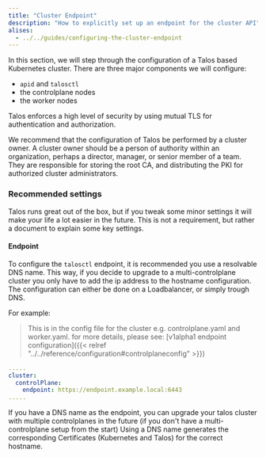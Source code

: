 ```yaml
---
title: "Cluster Endpoint"
description: "How to explicitly set up an endpoint for the cluster API"
alises:
  - ../../guides/configuring-the-cluster-endpoint
---
```


In this section, we will step through the configuration of a Talos based Kubernetes cluster.
There are three major components we will configure:

- `apid` and `talosctl`
- the controlplane nodes
- the worker nodes

Talos enforces a high level of security by using mutual TLS for authentication and authorization.

We recommend that the configuration of Talos be performed by a cluster owner.
A cluster owner should be a person of authority within an organization, perhaps a director, manager, or senior member of a team.
They are responsible for storing the root CA, and distributing the PKI for authorized cluster administrators.

### Recommended settings

Talos runs great out of the box, but if you tweak some minor settings it will make your life
a lot easier in the future.
This is not a requirement, but rather a document to explain some key settings.

#### Endpoint

To configure the `talosctl` endpoint, it is recommended you use a resolvable DNS name.
This way, if you decide to upgrade to a multi-controlplane cluster you only have to add the ip address to the hostname configuration.
The configuration can either be done on a Loadbalancer, or simply trough DNS.

For example:

> This is in the config file for the cluster e.g. controlplane.yaml and worker.yaml.
> for more details, please see: [v1alpha1 endpoint configuration]({{< relref "../../reference/configuration#controlplaneconfig" >}})

```yaml
.....
cluster:
  controlPlane:
    endpoint: https://endpoint.example.local:6443
.....
```

If you have a DNS name as the endpoint, you can upgrade your talos cluster with multiple controlplanes in the future (if you don't have a multi-controlplane setup from the start)
Using a DNS name generates the corresponding Certificates (Kubernetes and Talos) for the correct hostname.
